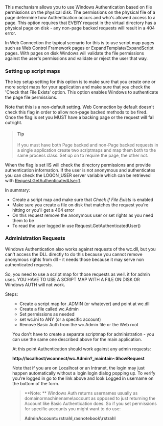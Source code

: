﻿This mechanism allows you to use Windows Authentication based on file permissions on the physical disk. The permissions on the physical file of a page determine how Authentication occurs and who's allowed access to a page. This option requires that EVERY request in the virtual directory has a physical page on disk - any non-page backed requests will result in a 404 error.

In Web Connection the typical scenario for this is to use script map pages such as Web Control Framework pages or ExpandTemplate/ExpandScript pages. With pages on disk Windows will validate the file permissions against the user's permissions and validate or reject the user that way.

### Setting up script maps
The key setup setting for this option is to make sure that you create one or more script maps for your application and make sure that you check the 'Check that File Exists' option. This option enables Windows to authenticate the page file permissions.

Note that this is a non-default setting. Web Connection by default doesn't check this flag in order to allow non-page backed methods to be fired. Once the flag is set you MUST have a backing page or the request will fail outright.

> #### Tip
>If you must have both Page backed and non-Page backed requests in a single application create two scriptmaps and map them both to the same process class. Set up on to require the page, the other not.

When the flag is set IIS will check the directory permissions and provide authentication information. If the user is not anonymous and authenticates you can check the LOGON_USER server variable which can be retrieved with [Request.GetAuthenticatedUser()](vfps://Topic/_S850QHU4X).

In summary:
* Create a script map and make sure that *Check if File Exists* is enabled
* Make sure you create a file on disk that matches the request you're hitting or you'll get a 404 error
* On this request remove the anonymous user or set rights as you need them to be
* To read the user logged in use Request.GetAuthenticatedUser()


### Administration Requests
Windows Authentication also works against requests of the wc.dll, but you can't access the DLL directly to do this because you cannot remove anonymous rights from dll - it needs those because it may serve non authenticated  requests.

So, you need to use a script map for those requests as well.  it for admin uses. YOU HAVE TO USE A SCRIPT MAP WITH A FILE ON DISK OR Windows AUTH will not work.

Steps:<ul>
* Create a script map for .ADMIN (or whatever) and point at wc.dll
* Create a file called wc.Admin 
* Set permissions as needed 
* set wc.ini to ANY (or a specific account)
* Remove Basic Auth from the wc.Admin file or the Web root 

You don't have to create a separate scriptmap for administration - you can use the same one described above for the main application. 

At this point Authentication should work against any admin requests:

**http://localhost/wconnect/wc.Admin?_maintain~ShowRequest**  

Note that if you are on Localhost or an Intranet, the login may just happen automatically without a login login dialog popping up. To verify you're logged in go to the link above and look Logged in username on the bottom of the form.

<blockquote>**Note: **  
Windows Auth returns usernames usually as domainormachinename\account as opposed to just returning the Account like Basic Authentication does. So if you set permissions for specific accounts you might want to do use:

**AdminAccount=rstrahl,rasnotebook\rstrahl**  
</blockquote>
